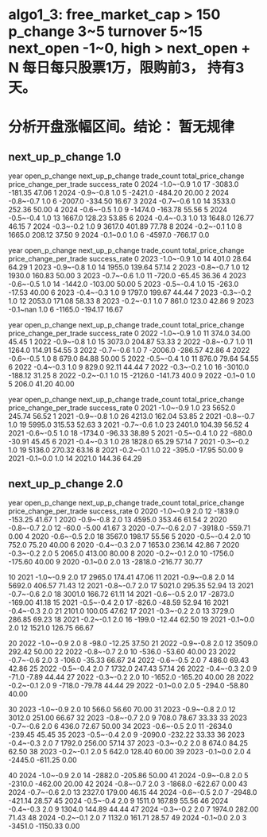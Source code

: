 # algo1_3: free_market_cap > 150 p_change 3~5 turnover 5~15 next_open -1~0, high > next_open + N 每日每只股票1万，限购前3， 持有3天。


# 分析开盘涨幅区间。结论： 暂无规律

## next_up_p_change 1.0

   year                            open_p_change  next_up_p_change  trade_count  total_price_change  price_change_per_trade  success_rate
0  2024                                -1.0~-0.9               1.0           17             -3083.0                 -181.35         47.06
1  2024                                -0.9~-0.8               1.0            5             -2421.0                 -484.20         20.00
2  2024                                -0.8~-0.7               1.0            6             -2007.0                 -334.50         16.67
3  2024                                -0.7~-0.6               1.0           14              3533.0                  252.36         50.00
4  2024                                -0.6~-0.5               1.0            9             -1474.0                 -163.78         55.56
5  2024                                -0.5~-0.4               1.0           13              1667.0                  128.23         53.85
6  2024                                -0.4~-0.3               1.0           13              1648.0                  126.77         46.15
7  2024                                -0.3~-0.2               1.0            9              3617.0                  401.89         77.78
8  2024                                -0.2~-0.1               1.0            8              1665.0                  208.12         37.50
9  2024                                -0.1~0.0                1.0            6             -4597.0                 -766.17           0.0


   year                            open_p_change  next_up_p_change  trade_count  total_price_change  price_change_per_trade  success_rate
0  2023                                -1.0~-0.9               1.0           14               401.0                   28.64         64.29
1  2023                                -0.9~-0.8               1.0           14              1955.0                  139.64         57.14
2  2023                                -0.8~-0.7               1.0           12              1930.0                  160.83         50.00
3  2023                                -0.7~-0.6               1.0           11              -720.0                  -65.45         36.36
4  2023                                -0.6~-0.5               1.0           14             -1442.0                 -103.00         50.00
5  2023                                -0.5~-0.4               1.0           15              -263.0                  -17.53         40.00
6  2023                                -0.4~-0.3               1.0            9              1797.0                  199.67         44.44
7  2023                                -0.3~-0.2               1.0           12              2053.0                  171.08         58.33
8  2023                                -0.2~-0.1               1.0            7               861.0                   123.0         42.86
9  2023                                -0.1~nan               1.0            6             -1165.0                 -194.17         16.67


   year open_p_change  next_up_p_change  trade_count  total_price_change  price_change_per_trade  success_rate
0  2022     -1.0~-0.9               1.0           11               374.0                   34.00         45.45
1  2022     -0.9~-0.8               1.0           15              3073.0                  204.87         53.33
2  2022     -0.8~-0.7               1.0           11              1264.0                  114.91         54.55
3  2022     -0.7~-0.6               1.0            7             -2006.0                 -286.57         42.86
4  2022     -0.6~-0.5               1.0            8               679.0                   84.88         50.00
5  2022     -0.5~-0.4               1.0           11               876.0                   79.64         54.55
6  2022     -0.4~-0.3               1.0            9               829.0                   92.11         44.44
7  2022     -0.3~-0.2               1.0           16             -3010.0                 -188.12         31.25
8  2022     -0.2~-0.1               1.0           15             -2126.0                 -141.73          40.0
9  2022        -0.1~0               1.0            5               206.0                   41.20         40.00


   year open_p_change  next_up_p_change  trade_count  total_price_change  price_change_per_trade  success_rate
0  2021     -1.0~-0.9               1.0           23              5652.0                  245.74         56.52
1  2021     -0.9~-0.8               1.0           26              4213.0                  162.04         53.85
2  2021     -0.8~-0.7               1.0           19              5995.0                  315.53         52.63
3  2021     -0.7~-0.6               1.0           23              2401.0                  104.39         56.52
4  2021     -0.6~-0.5               1.0           18             -1734.0                  -96.33         38.89
5  2021     -0.5~-0.4               1.0           22              -680.0                  -30.91         45.45
6  2021     -0.4~-0.3               1.0           28              1828.0                   65.29         57.14
7  2021     -0.3~-0.2               1.0           19              5136.0                  270.32         63.16
8  2021     -0.2~-0.1               1.0           22              -395.0                  -17.95         50.00
9  2021      -0.1~0.0               1.0           14              2021.0                  144.36         64.29

## next_up_p_change 2.0

 year open_p_change  next_up_p_change  trade_count  total_price_change  price_change_per_trade  success_rate
0   2020     -1.0~-0.9               2.0           12             -1839.0                 -153.25         41.67
1   2020     -0.9~-0.8               2.0           13              4595.0                  353.46         61.54
2   2020     -0.8~-0.7               2.0           12               -60.0                   -5.00         41.67
3   2020     -0.7~-0.6               2.0            7             -3918.0                 -559.71          0.00
4   2020     -0.6~-0.5               2.0           18              3567.0                  198.17         55.56
5   2020     -0.5~-0.4               2.0           10               752.0                   75.20         40.00
6   2020     -0.4~-0.3               2.0            7              1653.0                  236.14         42.86
7   2020     -0.3~-0.2               2.0            5              2065.0                  413.00         80.00
8   2020     -0.2~-0.1               2.0           10             -1756.0                 -175.60         40.00
9   2020      -0.1~0.0               2.0           13             -2818.0                 -216.77         30.77

10  2021     -1.0~-0.9               2.0           17              2965.0                  174.41         47.06
11  2021     -0.9~-0.8               2.0           14              5692.0                  406.57         71.43
12  2021     -0.8~-0.7               2.0           17              5021.0                  295.35         52.94
13  2021     -0.7~-0.6               2.0           18              3001.0                  166.72         61.11
14  2021     -0.6~-0.5               2.0           17             -2873.0                 -169.00         41.18
15  2021     -0.5~-0.4               2.0           17              -826.0                  -48.59         52.94
16  2021     -0.4~-0.3               2.0           21              2101.0                  100.05         47.62
17  2021     -0.3~-0.2               2.0           13              3729.0                  286.85         69.23
18  2021     -0.2~-0.1               2.0           16              -199.0                  -12.44         62.50
19  2021      -0.1~0.0               2.0           12              1521.0                  126.75         66.67

20  2022     -1.0~-0.9               2.0            8               -98.0                  -12.25         37.50
21  2022     -0.9~-0.8               2.0           12              3509.0                  292.42         50.00
22  2022     -0.8~-0.7               2.0           10              -536.0                  -53.60         40.00
23  2022     -0.7~-0.6               2.0            3              -106.0                  -35.33         66.67
24  2022     -0.6~-0.5               2.0            7               486.0                   69.43         42.86
25  2022     -0.5~-0.4               2.0            7              1732.0                  247.43         57.14
26  2022     -0.4~-0.3               2.0            9               -71.0                   -7.89         44.44
27  2022     -0.3~-0.2               2.0           10             -1652.0                 -165.20         40.00
28  2022     -0.2~-0.1               2.0            9              -718.0                  -79.78         44.44
29  2022      -0.1~0.0               2.0            5              -294.0                  -58.80         40.00

30  2023     -1.0~-0.9               2.0           10               566.0                   56.60         70.00
31  2023     -0.9~-0.8               2.0           12              3012.0                  251.00         66.67
32  2023     -0.8~-0.7               2.0            9               708.0                   78.67         33.33
33  2023     -0.7~-0.6               2.0            6               436.0                   72.67         50.00
34  2023     -0.6~-0.5               2.0           11             -2634.0                 -239.45         45.45
35  2023     -0.5~-0.4               2.0            9             -2090.0                 -232.22         33.33
36  2023     -0.4~-0.3               2.0            7              1792.0                  256.00         57.14
37  2023     -0.3~-0.2               2.0            8               674.0                   84.25         62.50
38  2023     -0.2~-0.1               2.0            5               642.0                  128.40         60.00
39  2023      -0.1~0.0               2.0            4             -2445.0                 -611.25          0.00

40  2024     -1.0~-0.9               2.0           14             -2882.0                 -205.86         50.00
41  2024     -0.9~-0.8               2.0            5             -2310.0                 -462.00         20.00
42  2024     -0.8~-0.7               2.0            3             -1868.0                 -622.67          0.00
43  2024     -0.7~-0.6               2.0           13              2327.0                  179.00         46.15
44  2024     -0.6~-0.5               2.0            7             -2948.0                 -421.14         28.57
45  2024     -0.5~-0.4               2.0            9              1511.0                  167.89         55.56
46  2024     -0.4~-0.3               2.0            9              1304.0                  144.89         44.44
47  2024     -0.3~-0.2               2.0            7              1974.0                  282.00         71.43
48  2024     -0.2~-0.1               2.0            7              1132.0                  161.71         28.57
49  2024      -0.1~0.0               2.0            3             -3451.0                -1150.33          0.00